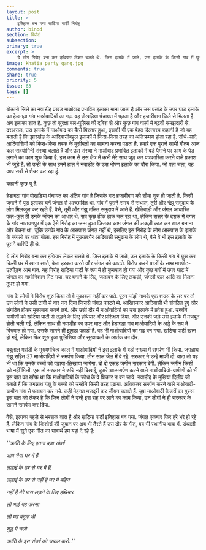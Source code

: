 ```yaml
---
layout: post
title: >
    इतिहास बन गया खटिया पार्टी गिरोह
author: binod
section: रिपोर्ट
subsection:
primary: true
excerpt: >
    ये लोग गिरोह बना कर हथियार लेकर चलते थे. जिस इलाके में जाते, उस इलाके के किसी गांव में घुस कर किसी घर में खाना खाते, बेजा हरकत करते और जंगल को काटते. विरोध करने वालों के साथ मारपीट-उत्पीड़न आम बात.
image: khatia_party_gang.jpg
comments: true
share: true
priority: 5
issue: 63
tags: []
---
```


बोकारो जिले का नवाडीह प्रखंड माओवाद प्रभावित इलाका माना जाता है और उस प्रखंड के उपर घाट इलाके का हेडागढ़ा गांव माओवादियों का गढ़. वह पोखड़िया पंचायत में पड़ता है और हजारीबाग जिले से मिलता है. अब इलाका शांत है. कुछ तो सुरक्षा बल-पुलिस की दबिश से और कुछ गांव वालों में बढ़ती समझदारी से. दरअसल, उस इलाके में माओवाद का कैसे बिस्तार हुआ, इसकी भी एक बेहद दिलचस्प कहानी है जो यह बताती है कि झारखंड के आदिवासीबहुल इलाकों में किस-किस तरह का अतिक्रमण होता रहा है. सीधे-सादे आदिवासियों को किस-किस तरक के मुसीबतों का सामना करना पड़ता है. हमारे एक पुराने साथी गौतम आज कल सहयोगिनी संस्था चलाते हैं और उस संस्था ने माओवाद प्रभावित इलाकों में बड़े पैमाने पर आम के पेड़ लगाने का काम शुरु किया है. इस काम से उस क्षेत्र में कभी मेरे साथ जुड़ कर पत्रकारिता करने वाले प्रकाश भी जुड़े हैं. तो उन्हीें के साथ हमने हाल में नवाडीह के उस भीषण इलाके का दौरा किया. जो पता चला, वह आप सबों से शेयर कर रहा हूं.

कहानी कुछ यू है.

हेडागढ़ा गांव पोखड़िया पंचायत का अंतिम गांव है जिसके बाद हजारीबाग की सीमा शुरु हो जाती है. किसी जमाने में पूरा इलाका घनें जंगल से आच्छादित था. गांव में पुराने समय से संथाल, तूरी और गंझू समुदाय के लोग मिलजुल कर रहते हैं. वैसे, तूरी और गंझू दलित समुदाय में आते हैं. खेतिबाड़ी और जंगल आधारित फल-फूल ही उनके जीवन का आधार थे. सब कुछ ठीक ठाक चल रहा था, लेकिन सत्तर के दशक में बगल के गांव नारायणपुर में एक ऐसे गिरोह का जन्म हुआ जिसका काम जंगल की लकड़ी काट कर खाट बनाना और बेचना था. चूंकि उनके गांव के आसपास जंगल नहीं थे, इसलिए इस गिरोह के लोग आसपास के इलाके के जंगलों पर धावा बोला. इस गिरोह में मुख्यतःगैर आदिवासी समुदाय के लोग थे, वैसे वे भी इस इलाके के पुराने वाशिंदे ही थे.

ये लोग गिरोह बना कर हथियार लेकर चलते थे. जिस इलाके में जाते, उस इलाके के किसी गांव में घुस कर किसी घर में खाना खाते, बेजा हरकत करते और जंगल को काटते. विरोध करने वालों के साथ मारपीट-उत्पीड़न आम बात. यह गिरोह खटिया पार्टी के रूप में ही कुख्यात हो गया और कुछ वर्षों में उपर घाट में जंगल का नामोनिशान मिट गया. घर बनाने के लिए, जलावन के लिए लकड़ी, जंगली फल आदि का मिलना दूभर हो गया.

गांव के लोगों ने विरोध शुरु किया तो वे मुकाबला नहीं कर पाते. पूरन मांझी नामके एक शख्स के सर पर तो उन लोगों ने उसी टांगी से वार कर दिया जिससे जंगल काटते थे. आखिरकार आदिवासी भी संगठित हुए और संगठित होकर मुकाबला करने लगे. और उसी दौर में माओवादियों का उस इलाके में प्रवेश हुआ. उन्होंने ग्रामीणों को खटिया पार्टी से लड़ने के लिए हथियार और प्रशिक्षण दिया. और उनकी जड़े उस इलाके में मजबूत होती चली गई. लेकिन साथ ही नवाडीह का उपर घाट और हेडागढ़ा गांव माओवादियों के अड्डे के रूप में विख्यात हो गया. उसके सामने ही झूमड़ा पहाड़ी है. वह भी माओवादियों का गढ़ बन गया. खटिया पार्टी खत्म हो गई, लेकिन फिर शुरु हुआ पुलिसिया और सुरक्षाबलों के आतंक का दौर.

बबूलाल मरांडी के मुख्यमंत्रित्व काल में माओवादियों ने इस इलाके में बड़ी संख्या में समर्पण भी किया. जगन्नाथ गंझू सहित 37 माओवादियों ने समर्पण किया. तीन साल जेल में वे रहे. सरकार ने उन्हें माफी दी. वादा तो यह भी था कि उनके बच्चों को पढ़ाया-लिखाया जायेगा. दो दो एकड़ जमीन सरकार देगी. लेकिन जमीन किसी को नहीं मिली. एक तो सरकार ने रुचि नहीं दिखाई, दूसरे आत्मसर्पण करने वाले माओवादियो-ग्रामीणों को भी इस बात का खौफ था कि माओवादियों के क्रोध के वे शिकार न बन जायें. नवाडीह के मुखिया दिलीप जी बताते हैं कि जगन्नाथ गंझू के बच्चों को उन्होंने किसी तरह पढ़ाया. अधिकतर समर्पण करने वाले माओवादी-ग्रामीण गांव से पलायन कर गये. कही मेहनत मजदूरी कर जीवन चलाते हैं. युवा माओवादी कैडरों का गुस्सा इस बात को लेकर है कि जिन लोगों ने उन्हें इस राह पर लाने का काम किया, उन लोगों ने ही सरकार के सामने समर्पण कर दिया.

वैसे, इलाका पहले से भरसक शांत है और खटिया पार्टी इतिहास बन गया. जंगल एकबार फिर हरे भरे हो रहे हैं. लेकिन गांव के किशोरों की जुबान पर अब भी तैरते हैं उस दौर के गीत, वह भी स्थानीय भाषा में. संथाली भाषा में सुने एक गीत का भावार्थ हम यहां दे रहे हैं:

*''क्रांति के लिए इतना बड़ा संघर्ष*

*आप भैया घर में हैं*

*लड़ाई के डर से घर में हैं!*

*लड़ाई के डर से नहीं है घर में बहिन*

*नहीं है मेरे पास लड़ने के लिए हथियार*

*लो भाई यह फरसा*

*लो यह बंदूक भी*

*युद्ध में चलो*

*क्रांति के इस संघर्ष को सफल करो..''*